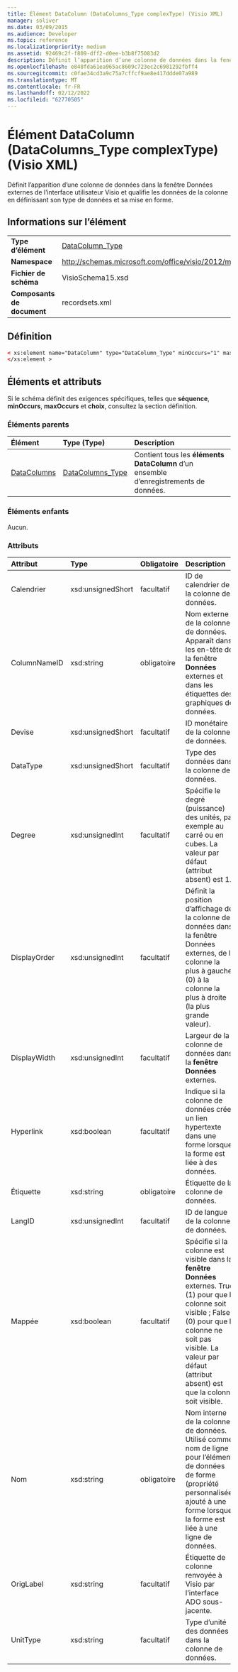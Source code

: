 ```yaml
---
title: Élément DataColumn (DataColumns_Type complexType) (Visio XML)
manager: soliver
ms.date: 03/09/2015
ms.audience: Developer
ms.topic: reference
ms.localizationpriority: medium
ms.assetid: 92469c2f-f809-dff2-d0ee-b3b8f75083d2
description: Définit l’apparition d’une colonne de données dans la fenêtre Données externes de l’interface utilisateur Visio et qualifie les données de la colonne en définissant son type de données et sa mise en forme.
ms.openlocfilehash: e848fda61ea965ac8609c723ec2c6981292fbff4
ms.sourcegitcommit: c0fae34cd3a9c75a7cffcf9ae8e417ddde07a989
ms.translationtype: MT
ms.contentlocale: fr-FR
ms.lasthandoff: 02/12/2022
ms.locfileid: "62770505"
---
```

# <a name="datacolumn-element-datacolumns_type-complextype-visio-xml"></a>Élément DataColumn (DataColumns_Type complexType) (Visio XML)

Définit l’apparition d’une colonne de  données dans la fenêtre Données externes de l’interface utilisateur Visio et qualifie les données de la colonne en définissant son type de données et sa mise en forme. 
  
## <a name="element-information"></a>Informations sur l’élément

|||
|:-----|:-----|
|**Type d’élément** <br/> |[DataColumn_Type](datacolumn_type-complextypevisio-xml.md) <br/> |
|**Namespace** <br/> |http://schemas.microsoft.com/office/visio/2012/main  <br/> |
|**Fichier de schéma** <br/> |VisioSchema15.xsd  <br/> |
|**Composants de document** <br/> |recordsets.xml  <br/> |
   
## <a name="definition"></a>Définition

```XML
< xs:element name="DataColumn" type="DataColumn_Type" minOccurs="1" maxOccurs="unbounded" >
</xs:element >
```

## <a name="elements-and-attributes"></a>Éléments et attributs

Si le schéma définit des exigences spécifiques, telles que **séquence**, **minOccurs**, **maxOccurs** et **choix**, consultez la section définition. 
  
### <a name="parent-elements"></a>Éléments parents

|**Élément**|**Type (Type)**|**Description**|
|:-----|:-----|:-----|
|[DataColumns](datacolumns-element-datarecordset_type-complextypevisio-xml.md) <br/> |[DataColumns_Type](datacolumns_type-complextypevisio-xml.md) <br/> |Contient tous les **éléments DataColumn** d’un ensemble d’enregistrements de données. |
   
### <a name="child-elements"></a>Éléments enfants

Aucun.
  
### <a name="attributes"></a>Attributs

|**Attribut**|**Type**|**Obligatoire**|**Description**|**Valeurs possibles**|
|:-----|:-----|:-----|:-----|:-----|
|Calendrier  <br/> |xsd:unsignedShort  <br/> |facultatif  <br/> |ID de calendrier de la colonne de données. |Valeurs du type xsd:unsignedShort. |
|ColumnNameID  <br/> |xsd:string  <br/> |obligatoire  <br/> |Nom externe de la colonne de données. Apparaît dans les en-tête de la fenêtre **Données** externes et dans les étiquettes des graphiques de données. |Valeurs du type xsd:string. |
|Devise  <br/> |xsd:unsignedShort  <br/> |facultatif  <br/> |ID monétaire de la colonne de données. |Valeurs du type xsd:unsignedShort. |
|DataType  <br/> |xsd:unsignedShort  <br/> |facultatif  <br/> |Type des données dans la colonne de données. |Valeurs du type xsd:unsignedShort. |
|Degree  <br/> |xsd:unsignedInt  <br/> |facultatif  <br/> |Spécifie le degré (puissance) des unités, par exemple au carré ou en cubes. La valeur par défaut (attribut absent) est 1. |Valeurs du type xsd:unsignedInt. |
|DisplayOrder  <br/> |xsd:unsignedInt  <br/> |facultatif  <br/> |Définit la position d’affichage de la colonne de données  dans la fenêtre Données externes, de la colonne la plus à gauche (0) à la colonne la plus à droite (la plus grande valeur). |Valeurs du type xsd:unsignedInt. |
|DisplayWidth  <br/> |xsd:unsignedInt  <br/> |facultatif  <br/> |Largeur de la colonne de données dans la **fenêtre Données** externes. |Valeurs du type xsd:unsignedInt. |
|Hyperlink  <br/> |xsd:boolean  <br/> |facultatif  <br/> |Indique si la colonne de données crée un lien hypertexte dans une forme lorsque la forme est liée à des données. |Valeurs du type xsd:boolean. |
|Étiquette  <br/> |xsd:string  <br/> |obligatoire  <br/> |Étiquette de la colonne de données. |Valeurs du type xsd:string. |
|LangID  <br/> |xsd:unsignedInt  <br/> |facultatif  <br/> |ID de langue de la colonne de données. |Valeurs du type xsd:unsignedInt. |
|Mappée  <br/> |xsd:boolean  <br/> |facultatif  <br/> |Spécifie si la colonne est visible dans la **fenêtre Données** externes. True (1) pour que la colonne soit visible ; False (0) pour que la colonne ne soit pas visible. La valeur par défaut (attribut absent) est que la colonne soit visible. |Valeurs du type xsd:boolean. |
|Nom  <br/> |xsd:string  <br/> |obligatoire  <br/> |Nom interne de la colonne de données. Utilisé comme nom de ligne pour l’élément de données de forme (propriété personnalisée) ajouté à une forme lorsque la forme est liée à une ligne de données. |Valeurs du type xsd:string. |
|OrigLabel  <br/> |xsd:string  <br/> |facultatif  <br/> |Étiquette de colonne renvoyée à Visio par l’interface ADO sous-jacente. |Valeurs du type xsd:string. |
|UnitType  <br/> |xsd:string  <br/> |facultatif  <br/> |Type d’unité des données dans la colonne de données. |Valeurs du type xsd:string. |
   

